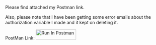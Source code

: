 Please find attached my Postman link.

Also, please note that I have been getting some error emails about the authorization variable I made and it kept on deleting it.

PostMan Link: [<img src="https://run.pstmn.io/button.svg" alt="Run In Postman" style="width: 128px; height: 32px;">](https://app.getpostman.com/run-collection/32464719-b0d9b26a-9567-4f76-966c-9bd12efa6a30?action=collection%2Ffork&source=rip_markdown&collection-url=entityId%3D32464719-b0d9b26a-9567-4f76-966c-9bd12efa6a30%26entityType%3Dcollection%26workspaceId%3D18bd4570-2239-401b-8c0d-06d6ab0b384f#?env%5BRaffaelli_Ispas_HW2%5D=W3sia2V5Ijoiand0IiwidmFsdWUiOiJKV1QgZXlKaGJHY2lPaUpJVXpJMU5pSXNJblI1Y0NJNklrcFhWQ0o5LmV5SnBaQ0k2SWpsbVptVTFOV0UwTURSaVpESTBOelJpT1RoaFlXSmhaVE5tTkRkaU5tSTFNVFEyTmpReE1tVWlMQ0oxYzJWeWJtRnRaU0k2SW1SdlkzUnZjbmRvYnlJc0ltbGhkQ0k2TVRjd09Ea3hPVFExTVgwLm1jVGxKMWJQbnlxY2p1SUxZeEJFZGl0OWdvbmxRMG9Lak5GMFpBblB5emciLCJlbmFibGVkIjp0cnVlLCJ0eXBlIjoiZGVmYXVsdCIsInNlc3Npb25WYWx1ZSI6IkpXVC4uLiIsInNlc3Npb25JbmRleCI6MH1d)
